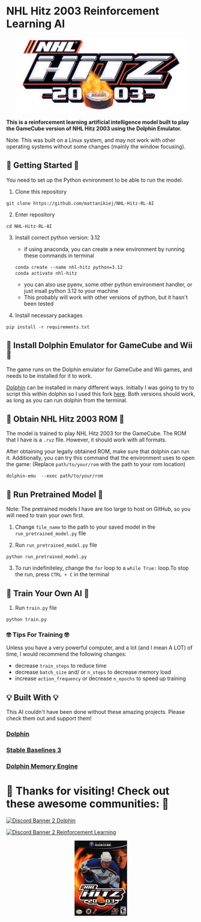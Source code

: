 # NHL Hitz 2003 Reinforcement Learning AI
<p align="center">
    <img alt="NHL Hitz 2003 Logo" src="assets/nhl-hitz-logo.jpg" height="200">
</p>

__This is a reinforcement learning artificial intelligence model built to play the GameCube version of NHL Hitz 2003 using the Dolphin Emulator.__

Note: This was built on a Linux system, and may not work with other operating systems without some changes (mainly the window focusing).

## 👾 Getting Started 👾
You need to set up the Python evnironment to be able to run the model.
1. Clone this repository
```
git clone https://github.com/mattanikiej/NHL-Hitz-RL-AI
```

2.  Enter repository
```
cd NHL-Hitz-RL-AI
```

3. Install correct python version: 3.12
    * if using anaconda, you can create a new environment by running these commands in terminal
    ```
    conda create --name nhl-hitz python=3.12
    conda activate nhl-hitz
    ```
    * you can also use pyenv, some other python environment handler, or just insall python 3.12 to your machine
    * This probably will work with other versions of python, but it hasn't been tested

4. Install necessary packages
```
pip install -r requirements.txt
```


## 🐬 Install Dolphin Emulator for GameCube and Wii 🐬
The game runs on the Dolphin emulator for GameCube and Wii games, and needs to be installed for it to work.

[Dolphin](https://github.com/dolphin-emu/dolphin) can be installed in many different ways. Initially I was going to try to script this within dolphin so I used this fork [here](https://github.com/Felk/dolphin). Both versions should work, as long as you can run dolphin from the terminal.

## 🏒 Obtain NHL Hitz 2003 ROM 🏒
The model is trained to play NHL Hitz 2003 for the GameCube. The ROM that I have is a ```.rvz``` file. However, it should work with all formats. 

After obtaining your legally obtained ROM, make sure that dolphin can run it. Additionally, you can try this command that the environment uses to open the game: (Replace ```path/to/your/rom``` with the path to your rom location)

```
dolphin-emu  --exec path/to/your/rom
```

## 🤖 Run Pretrained Model 🤖
Note: The pretrained models I have are too large to host on GitHub, so you will need to train your own first.
1. Change ```file_name``` to the path to your saved model in the ```run_pretrained_model.py``` file

2. Run ```run_pretrained_model.py``` file
```
python run_pretrained_model.py
```

3. To run indefiniteley, change the ```for``` loop to a ```while True:``` loop.To stop the run, press ```CTRL + C``` in the terminal


## 🦾 Train Your Own AI 🦾

1. Run ```train.py``` file
```
python train.py
```

### 🤓 Tips For Training 🤓
Unless you have a very powerful computer, and a lot (and I mean A LOT) of time, I would recommend the following changes:
* decrease ```train_steps``` to reduce time
* decrease ```batch_size``` and/ or ```n_steps``` to decrease memory load
* increase ```action_frequency``` or decrease ```n_epochs``` to speed up training


## 💡 Built With 💡
This AI couldn't have been done without these amazing projects. Please check them out and support them!

### [Dolphin](https://github.com/Felk/dolphi)

### [Stable Baselines 3](https://github.com/DLR-RM/stable-baselines3)

### [Dolphin Memory Engine](https://github.com/randovania/py-dolphin-memory-engine)


# 🥅 Thanks for visiting! Check out these awesome communities: 🥅
[![Discord Banner 2 Dolphin](https://invidget.switchblade.xyz/SUWqhYUVb4)](https://discord.gg/SUWqhYUVb4) 

[![Discord Banner 2 Reinforcement Learning](http://invidget.switchblade.xyz/pV8k2v6Fes)](https://discord.gg/pV8k2v6Fes)


<p align="center">
    <img alt="NHL Hitz 2003 GameCube Box Art" src="/assets/boxart.jpg" height="200" >
</p>